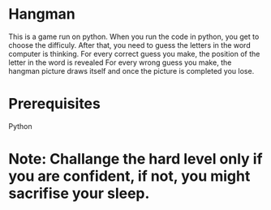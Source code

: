 # Hangman
This is a game run on python.
When you run the code in python, you get to choose the difficuly.
After that, you need to guess the letters in the word computer is thinking.
For every correct guess you make, the position of the letter in the word is revealed
For every wrong guess you make, the hangman picture draws itself and once the picture is completed you lose.
# Prerequisites
Python
# Note: Challange the hard level only if you are confident, if not, you might sacrifise your sleep.
